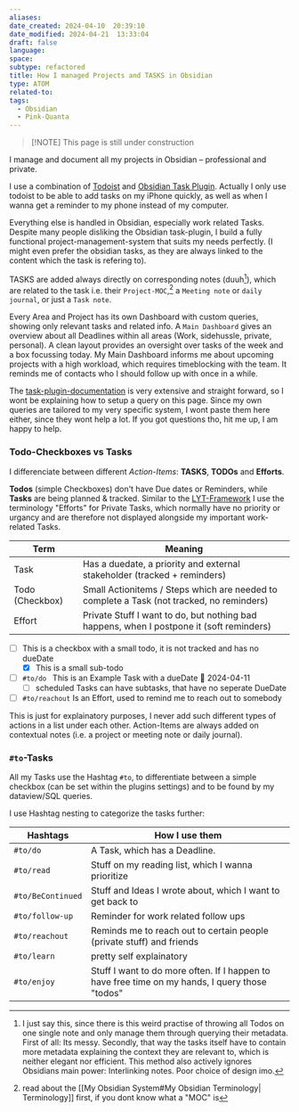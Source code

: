 ```yaml
---
aliases: 
date_created: 2024-04-10  20:39:10
date_modified: 2024-04-21  13:33:04
draft: false
language: 
space: 
subtype: refactored
title: How I managed Projects and TASKS in Obsidian
type: ATOM
related-to: 
tags:
  - Obsidian
  - Pink-Quanta
---
```



> [!NOTE] This page is still under construction



I manage and document all my projects in Obsidian – professional and private.


I use a combination of [Todoist](https://todoist.com/help/articles/introduction-to-filters-V98wIH?locale=en&articleId=introduction-to-filters-V98wIH) and [Obsidian Task Plugin](https://github.com/obsidian-tasks-group/obsidian-tasks).
Actually I only use todoist to be able to add tasks on my iPhone quickly, as well as when I wanna get a reminder to my phone instead of my computer.  

Everything else is handled in Obsidian, especially work related Tasks.
Despite many people disliking the Obsidian task-plugin, I build a fully functional project-management-system that suits my needs perfectly.
(I might even prefer the obsidian tasks, as they are always linked to the content which the task is refering to).

TASKS are added always directly on corresponding notes (duuh[^2]), which are related to the task i.e. their `Project-MOC`,[^1] a `Meeting note` or `daily journal`, or just a `Task note`.



Every Area and Project has its own Dashboard with custom queries, showing only relevant tasks and related info.
A `Main Dashboard` gives an overview about all Deadlines within all areas (Work, sidehussle, private, personal). A clean layout provides an oversight over tasks of the week and a box focussing today.
My Main Dashboard informs me about upcoming projects with a high workload, which requires timeblocking with the team. It reminds me of contacts who I should follow up with once in a while.


The [task-plugin-documentation](https://publish.obsidian.md/tasks/Queries/About+Queries) is very extensive and straight forward, so I wont be explaining how to setup a query on this page. Since my own queries are tailored to my very specific system, I wont paste them here either, since they wont help a lot. If you got questions tho, hit me up, I am happy to help.

### Todo-Checkboxes vs Tasks

I differenciate between different *Action-Items*: **TASKS**, **TODOs** and **Efforts**.

**Todos** (simple Checkboxes) don't have Due dates or Reminders, while **Tasks** are being planned & tracked. Similar to the [LYT-Framework](https://www.linkingyourthinking.com/) I use the terminology "Efforts" for Private Tasks, which normally have no priority or urgancy and are therefore not displayed alongside my important work-related Tasks.

| Term | Meaning |
| ---- | ---- |
| Task | Has a duedate, a priority and external stakeholder (tracked + reminders) |
| Todo (Checkbox) | Small Actionitems / Steps which are needed to complete a Task (not tracked, no reminders)  |
| Effort | Private Stuff I want to do, but nothing bad happens, when I postpone it (soft reminders) |





- [ ] This is a checkbox with a small todo, it is not tracked and has no dueDate
	- [x] This is a small sub-todo
- [ ] `#to/do ` This is an Example Task with a dueDate 📅 2024-04-11
	- [ ] scheduled Tasks can have subtasks, that have no seperate DueDate
- [ ] `#to/reachout` Is an Effort, used to remind me to reach out to somebody

This is just for explainatory purposes, I never add such different types of actions in a list under each other. Action-Items are always added on contextual notes (i.e. a project or meeting note or daily journal). 


### `#to`-Tasks

All my Tasks use the Hashtag `#to`, to differentiate between a simple checkbox (can be set within the plugins settings) and to be found by my dataview/SQL queries.


I use Hashtag nesting to categorize the tasks further:


|  Hashtags | How I use them |
| ---- | ---- |
| `#to/do` | A Task, which has a Deadline. |
| `#to/read` | Stuff on my reading list, which I wanna prioritize |
| `#to/BeContinued` | Stuff and Ideas I wrote about, which I want to get back to |
| `#to/follow-up` | Reminder for work related follow ups |
| `#to/reachout` | Reminds me to reach out to certain people (private stuff) and friends |
| `#to/learn` | pretty self explainatory |
| `#to/enjoy` | Stuff I want to do more often. If I happen to have free time on my hands, I query those "todos"  |

[^2]: I just say this, since there is this weird practise of throwing all Todos on one single note and only manage them through querying their metadata. First of all: Its messy. Secondly, that way the tasks itself have to contain more metadata explaining the context they are relevant to, which is neither elegant nor efficient. This method also actively ignores Obsidians main power: Interlinking notes. Poor choice of design imo.
[^1]: read about the [[My Obsidian System#My Obsidian Terminology| Terminology]] first, if you dont know what a "MOC" is